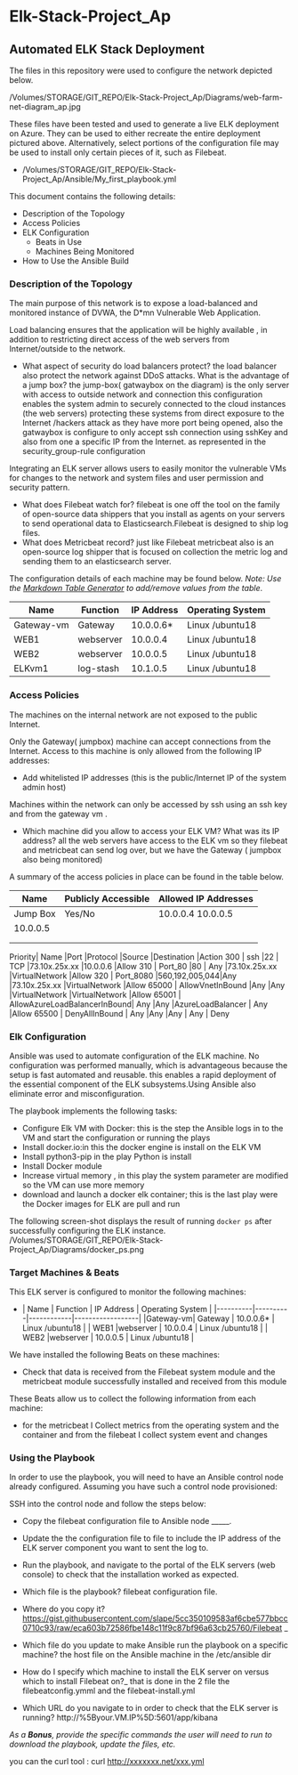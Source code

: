 # Elk-Stack-Project_Ap
## Automated ELK Stack Deployment

The files in this repository were used to configure the network depicted below.

/Volumes/STORAGE/GIT_REPO/Elk-Stack-Project_Ap/Diagrams/web-farm-net-diagram_ap.jpg

These files have been tested and used to generate a live ELK deployment on Azure. They can be used to either recreate the entire deployment pictured above. Alternatively, select portions of the configuration file may be used to install only certain pieces of it, such as Filebeat.

  - /Volumes/STORAGE/GIT_REPO/Elk-Stack-Project_Ap/Ansible/My_first_playbook.yml

This document contains the following details:
- Description of the Topology
- Access Policies
- ELK Configuration
  - Beats in Use
  - Machines Being Monitored
- How to Use the Ansible Build


### Description of the Topology

The main purpose of this network is to expose a load-balanced and monitored instance of DVWA, the D*mn Vulnerable Web Application.

Load balancing ensures that the application will be highly available , in addition to restricting direct access of the web servers from Internet/outside to the network.
- What aspect of security do load balancers protect? the load balancer also protect the network against DDoS attacks.
  What is the advantage of a jump box? the jump-box( gatwaybox on the diagram) is the only server with access to outside network and connection
this configuration enables the system admin to securely connected to the cloud instances (the web servers) protecting these systems from direct exposure to the Internet /hackers attack as they have more port being opened, also the gatwaybox is configure to only accept ssh connection using sshKey and also from one a specific IP from the Internet. as represented in the security_group-rule configuration 


Integrating an ELK server allows users to easily monitor the vulnerable VMs for changes to the network  and system files and user permission and security pattern.
- What does Filebeat watch for? filebeat is one off the tool on the family of open-source data shippers that you install as agents on your servers to send operational data to Elasticsearch.Filebeat is designed to ship log files.
- What does Metricbeat record? just like Filebeat metricbeat also is an open-source log shipper that is focused on collection the metric log and sending them to an elasticsearch server.

The configuration details of each machine may be found below.
_Note: Use the [Markdown Table Generator](http://www.tablesgenerator.com/markdown_tables) to add/remove values from the table_.

| Name     | Function | IP Address | Operating System |
|----------|----------|------------|------------------|
|Gateway-vm| Gateway  | 10.0.0.6*   | Linux /ubuntu18  | * this node has a also a public IP for management with a firewall rule
| WEB1     |webserver | 10.0.0.4   | Linux /ubuntu18  |
| WEB2     |webserver | 10.0.0.5   | Linux /ubuntu18  |
| ELKvm1   | log-stash| 10.1.0.5   | Linux /ubuntu18  |



### Access Policies

The machines on the internal network are not exposed to the public Internet. 

Only the Gateway( jumpbox) machine can accept connections from the Internet. Access to this machine is only allowed from the following IP addresses:
- Add whitelisted IP addresses (this is the public/Internet IP of the system admin host)

Machines within the network can only be accessed by ssh using an ssh key and from the gateway vm .
- Which machine did you allow to access your ELK VM? What was its IP address? all the web servers have access to the ELK vm so they filebeat and metricbeat can send log over, but we have the Gateway ( jumpbox also being monitored)

A summary of the access policies in place can be found in the table below.

| Name     | Publicly Accessible | Allowed IP Addresses |
|----------|---------------------|----------------------|
| Jump Box | Yes/No              | 10.0.0.4 10.0.0.5  
                                               10.0.0.5  |
|          |                     |                      |
|          |                     |                      |


Priority|	Name	                   |Port	       |Protocol	|Source	              |Destination	    |Action
300	    |   ssh	                       |22	           |  TCP	    |73.10x.25x.xx	      |10.0.0.6	        |Allow
310	    | Port_80	                   |80	           | Any	    |73.10x.25x.xx	      |VirtualNetwork	|Allow
320	    | Port_8080	                   |560,192,005,044|Any	        |73.10x.25x.xx	      |VirtualNetwork	|Allow
65000	| AllowVnetInBound	           |Any	            |Any        |VirtualNetwork	      |VirtualNetwork	|Allow
65001	| AllowAzureLoadBalancerInBound|	Any	        |Any	    |AzureLoadBalancer	  |   Any	        |Allow
65500	| DenyAllInBound	           | Any	        |Any	    |Any	              |   Any	        | Deny


### Elk Configuration

Ansible was used to automate configuration of the ELK machine. No configuration was performed manually, which is advantageous because the setup is fast automated and reusable. this enables a rapid deployment of the essential component of the ELK subsystems.Using Ansible also eliminate error and misconfiguration.

The playbook implements the following tasks:
- Configure Elk VM with Docker: this is the step the Ansible logs in to the VM and start the configuration or running the plays
- Install docker.io:in this the docker engine is install on the ELK VM 
- Install python3-pip in the play Python is install 
- Install Docker module
- Increase virtual memory , in this play the system parameter are modified so the VM can use more memory 
- download and launch a docker elk container; this is the last play were the Docker images for ELK are pull and run

The following screen-shot displays the result of running `docker ps` after successfully configuring the ELK instance.
/Volumes/STORAGE/GIT_REPO/Elk-Stack-Project_Ap/Diagrams/docker_ps.png

### Target Machines & Beats
This ELK server is configured to monitor the following machines:
- | Name     | Function | IP Address | Operating System |
|----------|----------|------------|------------------|
|Gateway-vm| Gateway  | 10.0.0.6*   | Linux /ubuntu18  |
| WEB1     |webserver | 10.0.0.4   | Linux /ubuntu18  |
| WEB2     |webserver | 10.0.0.5   | Linux /ubuntu18  |



We have installed the following Beats on these machines:
- Check that data is received from the Filebeat system module and the metricbeat module successfully installed and received from this module

These Beats allow us to collect the following information from each machine:
- for the metricbeat I  Collect metrics from the operating system and the container
and from the filebeat I collect system event and changes 


### Using the Playbook
In order to use the playbook, you will need to have an Ansible control node already configured. Assuming you have such a control node provisioned: 

SSH into the control node and follow the steps below:
- Copy the filebeat configuration  file to Ansible node _____.
- Update the the configuration file to file to include the IP address of the ELK server component you want to sent the log to.
- Run the playbook, and navigate to the portal of the ELK servers (web console) to check that the installation worked as expected.

- Which file is the playbook? filebeat configuration file.
- Where do you copy it? https://gist.githubusercontent.com/slape/5cc350109583af6cbe577bbcc0710c93/raw/eca603b72586fbe148c11f9c87bf96a63cb25760/Filebeat  _
- Which file do you update to make Ansible run the playbook on a specific machine? the host file on the Ansible machine in the /etc/ansible dir 
- How do I specify which machine to install the ELK server on versus which to install Filebeat on?_ that is done in the 2 file the filebeatconfig.ymml and the filebeat-install.yml
- Which URL do you navigate to in order to check that the ELK server is running? http://%5Byour.VM.IP%5D:5601/app/kibana

_As a **Bonus**, provide the specific commands the user will need to run to download the playbook, update the files, etc._


you can the curl tool : curl http://xxxxxxx.net/xxx.yml
